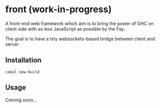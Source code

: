 # front (work-in-progress)

A front-end web framework which aim is to bring the power of GHC on client side with as less JavaScript as possible by the Fay.

The goal is to have a tiny websockets-based bridge between client and server.

## Installation

```
cabal new-build
```

## Usage

Coming soon...

